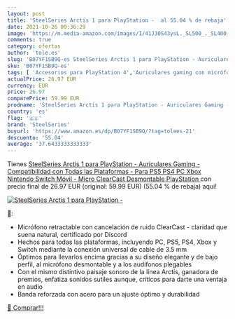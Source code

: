 ```yaml
---
layout: post
title: 'SteelSeries Arctis 1 para PlayStation -  al 55.04 % de rebaja'
date: 2021-10-26 09:36:29
image: 'https://m.media-amazon.com/images/I/41J30S43ysL._SL500_._SL400_.jpg'
comments: true
category: ofertas
author: 'tole.es'
slug: 'B07YF1SB9Q-es SteelSeries Arctis 1 para PlayStation - Auriculares Gaming...'
sku: 'B07YF1SB9Q-es'
tags: [ 'Accesorios para PlayStation 4','Auriculares gaming con micrófono para PlayStation 4','Componentes','Hardware y juegos para PlayStation 4','Informática','Videojuegos','nintendo','playstation','ps4','ps5','steelseries','xbox', ]
actualPrice: 26.97 EUR
currency: EUR
price: 26.97
comparePrice: 59.99 EUR
prodname: 'SteelSeries Arctis 1 para PlayStation - Auriculares Gaming - Compatibilidad con Todas las Plataformas - Para PS5  PS4  PC  Xbox  Nintendo Switch  Móvil - Micro ClearCast Desmontable  PlayStation '
country: 'es'
flag: '🇪🇸'
brand: 'SteelSeries'
buyurl: 'https://www.amazon.es/dp/B07YF1SB9Q/?tag=tolees-21'
descuento: '55.04'
average: '37.6433333333333'
---
```


Tienes [SteelSeries Arctis 1 para PlayStation - Auriculares Gaming - Compatibilidad con Todas las Plataformas - Para PS5  PS4  PC  Xbox  Nintendo Switch  Móvil - Micro ClearCast Desmontable  PlayStation ](https://www.amazon.es/dp/B07YF1SB9Q/?tag=tolees-21) con precio final de  26.97 EUR (original: 59.99 EUR) (55.04 %  de rebaja) aqui!

[![SteelSeries Arctis 1 para PlayStation - ](https://m.media-amazon.com/images/I/41J30S43ysL._SL500_._SL400_.jpg)](https://www.amazon.es/dp/B07YF1SB9Q/?tag=tolees-21)

🔎:

- Micrófono retractable con cancelación de ruido ClearCast - claridad que suena natural, certificado por Discord
- Hechos para todas las plataformas, incluyendo PC, PS5, PS4, Xbox y Switch mediante la conexión universal de cable de 3.5 mm
- Óptimos para llevarlos encima gracias a su diseño elegante y de bajo perfil, al micrófono desmontable y a los audífonos plegables
- Con el mismo distintivo paisaje sonoro de la línea Arctis, ganadora de premios, enfatiza sonidos sutiles aunque, críticos para darte una ventaja en audio
- Banda reforzada con acero para un ajuste óptimo y durabilidad

[🛒 Comprar!!!](https://www.amazon.es/dp/B07YF1SB9Q/?tag=tolees-21)
